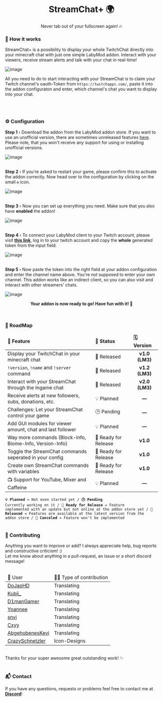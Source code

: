 <h1 align="center">StreamChat+ 🌍</h1>
<p align="center">Never tab out of your fullscreen again! 🔥</p>

<h3>🤖 How it works</h3>
<p>StreamChat+ is a possibility to display your whole TwitchChat directly into your minecraft chat with just one simple LabyMod addon. Interact with your viewers, receive stream alerts and talk with your chat in real-time!</p>

![image](https://user-images.githubusercontent.com/56507045/161532286-c9e9eb8e-4360-4e29-9e78-f66393b4cf96.png)

<p>All you need to do to start interacting with your StreamChat is to claim your Twitch channel's oauth-Token from <code>https://twitchapps.com/</code>, paste it into the addon configuraton and enter, which channel's chat you want to display into your chat.</p>
<br>
<br>
<h3>⚙️ Configuration</h3>
<b>Step 1</b> › Download the addon from the LabyMod addon store. If you want to use an unofficial version, there are sometimes unreleased features <a href="https://github.com/jonas-koll/StreamChat/releases">here</a>. Please note, that you won't receive any support for using or installing unofficial versions.

![image](https://user-images.githubusercontent.com/56507045/161529754-3eb0d11b-9356-442a-a1ae-f4a2ecaa1bf6.png)

<br>
<b>Step 2</b> › If you're asked to restart your game, please confirm this to activate the addon correctly. Now head over to the configuration by clicking on the small <code>⚙️</code> icon.

![image](https://user-images.githubusercontent.com/56507045/161530076-aa8f9c4d-ba76-4bf2-8992-cb773aab4dba.png)

<br>
<b>Step 3</b> › Now you can set up everything you need. Make sure that you also have <b>enabled</b> the addon!

![image](https://user-images.githubusercontent.com/56507045/161529883-80ba4b66-f764-4d7e-a8a0-be8220be2663.png)

<br>
<b>Step 4</b> › To connect your LabyMod client to your Twitch account, please visit <a href="https://twitchapps.com/tmi"><b>this link</b></a>, log in to your twitch account and copy the <b>whole</b> generated token from the input field.

![image](https://user-images.githubusercontent.com/56507045/161530452-ffa160b3-de7f-4418-bb7e-c7871ec0dd34.png)

<br>
<b>Step 5</b> › Now paste the token into the right field at your addon configuration and enter the channel name above. You're not supposed to enter your own channel. This addon works like an indirect client, so you can also visit and interact with other streamers' chats.

![image](https://user-images.githubusercontent.com/56507045/161530796-196fb032-2b0e-4e91-9060-95e45ac4b1d4.png)


<p align="center"><b>Your addon is now ready to go! Have fun with it! 🐶</b></p>

<br>
<h3>🚧 RoadMap</h3>
<table>
    <thead>
        <tr>
            <td><b>🎉 Feature</b></td>
            <td><b>📑 Status</b></td>
            <td><b>🗓️ Version</b></td>
        </tr>
    </thead>
    <tbody>
        <tr>
            <td>Display your TwitchChat in your minecraft chat</td>
            <td>💖 Released</td>
            <td align="center"><b>v1.0 (LM3)</b></td>
        </tr>
        <tr>
            <td><code>!version</code>, <code>!name</code> and <code>!server</code> command</td>
            <td>💖 Released</td>
            <td align="center"><b>v1.2 (LM3)</b></td>
        </tr>
        <tr>
            <td>Interact with your StreamChat through the Ingame chat</td>
            <td>💖 Released</td>
            <td align="center"><b>v2.0 (LM3)</b></td>
        </tr>
        <tr>
            <td>Receive alerts at new followers, subs, donations, etc.</td>
            <td>💡 Planned</td>
            <td align="center"><b>—</b></td>
        </tr>
        <tr>
            <td>Challenges: Let your StreamChat control your game</td>
            <td>🕑 Pending</td>
            <td align="center"><b>—</b></td>
        </tr>
        <tr>
            <td>Add GUI modules for viewer amount, chat and last follower</td>
            <td>💡 Planned</td>
            <td align="center"><b>—</b></td>
        </tr>
        <tr>
            <td>Way more commands (Block-info, Biome-Info, Version-Info)</td>
            <td>🎉 Ready for Release</td>
            <td align="center"><b>v1.0</b></td>
        </tr>
        <tr>
            <td>Toggle the StreamChat commands seperated in your config</td>
            <td>🎉 Ready for Release</td>
            <td align="center"><b>v1.0</b></td>
        </tr>
        <tr>
            <td>Create own StreamChat commands with variables</td>
            <td>🎉 Ready for Release</td>
            <td align="center"><b>v1.0</b></td>
        </tr>
        <tr>
            <td>📺 Support for YouTube, Mixer and Caffeine</td>
            <td>💡 Planned</td>
            <td align="center"><b>—</b></td>
        </tr>
    </tbody>
</table>

<code><b>💡 Planned</b> = Not even started yet / <b>🕑 Pending</b> Currently working on it / <b>🎉 Ready for Release</b> = Feature implemented with an update but not online at the addon store yet / <b>💖 Released</b> = Features are available at the latest version from the addon store / <b>🛑 Canceled</b> = Feature won't be implemented</code>
<br>
<br>
<h3>🤝 Contributing</h3>
Anything you want to improve or add? I always appreciate help, bug reports and constructive criticism! :)
<br>Let me know about anything in a pull-request, an issue or a short discord message!
<br>
<br>
<table>
    <thead>
        <td>🦖 User</td>
        <td>🐱‍💻 Type of contribution</td>
    </thead>
    <tbody>
        <tr>
            <td><a href="https://laby.net/@1d954089-ce5c-48ef-8ee6-a7d64742036a">DoJapHD</a></td>
            <td>Translating</td>
        </tr>
        <tr>
            <td><a href="https://laby.net/@540ac9af-d940-4201-bcf9-722b8a01c1d0">Kubii_</a></td>
            <td>Translating</td>
        </tr>
        <tr>
            <td><a href="https://laby.net/@73fed119-1912-4c72-bb39-4dbb109fce3e">D1manGamer</a></td>
            <td>Translating</td>
        </tr>
        <tr>
            <td><a href="https://laby.net/@7d34b8db-5405-4a51-8ce7-877d56a6bdb9">Yoannee</a></td>
            <td>Translating</td>
        </tr>
        <tr>
            <td><a href="https://laby.net/@aea7b8af-0b14-4f27-bbde-0a257affe940">snvi</a></td>
            <td>Translating</td>
        </tr>
        <tr>
            <td><a href="https://laby.net/@a02979de-b86e-46e7-aae5-6f25f4b8945c">Cxyy</a></td>
            <td>Translating</td>
        </tr>
        <tr>
            <td><a href="https://laby.net/@edc5bda0-9d35-4b42-9197-22cdd1d4ee90">AbgehobenesKevi</a></td>
            <td>Translating</td>
        </tr>
        <tr>
            <td><a href="https://laby.net/@26d45041-3742-41f5-85ca-24ec4387347c">CrazySchnetzler</a></td>
            <td>Icon-Designs</td>
        </tr>
</table>
<br>
Thanks for your super awesome great outstanding work! ✨
<br>
<br>
<h3>📬 Contact</h3>
If you have any questions, requests or problems feel free to contact me at <a href="https://discord.com/users/421671659146313729"><b>Discord</b></a>!
